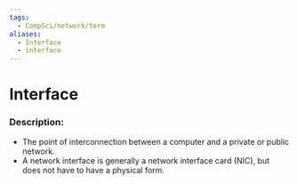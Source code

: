 ```yaml
---
tags:
  - CompSci/network/term
aliases:
  - Interface
  - interface
---
```

# Interface
### Description:
- The point of interconnection between a computer and a private or public network. 
- A network interface is generally a network interface card (NIC), but does not have to have a physical form.